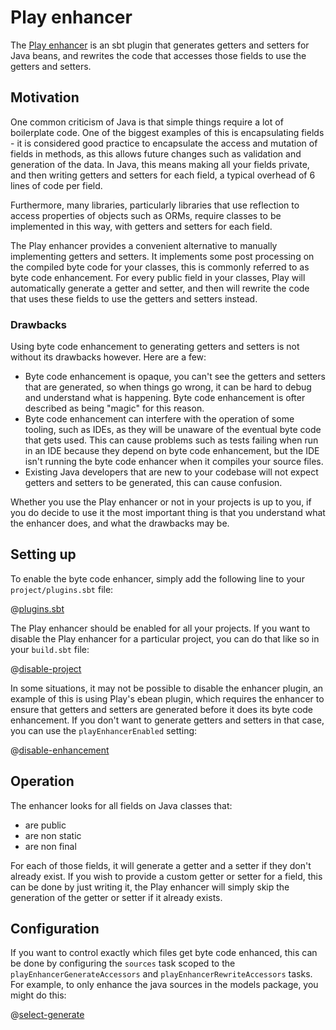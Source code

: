 <!--- Copyright (C) 2009-2019 Lightbend Inc. <https://www.lightbend.com> -->
# Play enhancer

The [Play enhancer](https://github.com/playframework/play-enhancer) is an sbt plugin that generates getters and setters for Java beans, and rewrites the code that accesses those fields to use the getters and setters.

## Motivation

One common criticism of Java is that simple things require a lot of boilerplate code.  One of the biggest examples of this is encapsulating fields - it is considered good practice to encapsulate the access and mutation of fields in methods, as this allows future changes such as validation and generation of the data. In Java, this means making all your fields private, and then writing getters and setters for each field, a typical overhead of 6 lines of code per field.

Furthermore, many libraries, particularly libraries that use reflection to access properties of objects such as ORMs, require classes to be implemented in this way, with getters and setters for each field.

The Play enhancer provides a convenient alternative to manually implementing getters and setters. It implements some post processing on the compiled byte code for your classes, this is commonly referred to as byte code enhancement. For every public field in your classes, Play will automatically generate a getter and setter, and then will rewrite the code that uses these fields to use the getters and setters instead.

### Drawbacks

Using byte code enhancement to generating getters and setters is not without its drawbacks however.  Here are a few:

* Byte code enhancement is opaque, you can't see the getters and setters that are generated, so when things go wrong, it can be hard to debug and understand what is happening. Byte code enhancement is ofter described as being "magic" for this reason.
* Byte code enhancement can interfere with the operation of some tooling, such as IDEs, as they will be unaware of the eventual byte code that gets used. This can cause problems such as tests failing when run in an IDE because they depend on byte code enhancement, but the IDE isn't running the byte code enhancer when it compiles your source files.
* Existing Java developers that are new to your codebase will not expect getters and setters to be generated, this can cause confusion.

Whether you use the Play enhancer or not in your projects is up to you, if you do decide to use it the most important thing is that you understand what the enhancer does, and what the drawbacks may be.

## Setting up

To enable the byte code enhancer, simply add the following line to your `project/plugins.sbt` file:

@[plugins.sbt](code/enhancer.sbt)

The Play enhancer should be enabled for all your projects.  If you want to disable the Play enhancer for a particular project, you can do that like so in your `build.sbt` file:

@[disable-project](code/enhancer.sbt)

In some situations, it may not be possible to disable the enhancer plugin, an example of this is using Play's ebean plugin, which requires the enhancer to ensure that getters and setters are generated before it does its byte code enhancement.  If you don't want to generate getters and setters in that case, you can use the `playEnhancerEnabled` setting:

@[disable-enhancement](code/enhancer.sbt)

## Operation

The enhancer looks for all fields on Java classes that:

* are public
* are non static
* are non final

For each of those fields, it will generate a getter and a setter if they don't already exist.  If you wish to provide a custom getter or setter for a field, this can be done by just writing it, the Play enhancer will simply skip the generation of the getter or setter if it already exists.

## Configuration

If you want to control exactly which files get byte code enhanced, this can be done by configuring the `sources` task scoped to the `playEnhancerGenerateAccessors` and `playEnhancerRewriteAccessors` tasks.  For example, to only enhance the java sources in the models package, you might do this:

@[select-generate](code/enhancer.sbt)
